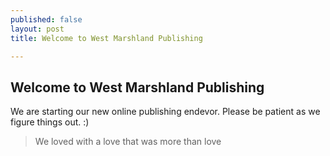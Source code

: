 ```yaml
---
published: false
layout: post
title: Welcome to West Marshland Publishing

---
```


## Welcome to West Marshland Publishing

We are starting our new online publishing endevor. Please be patient as we figure things out. :)


> We loved with a love that was more than love


